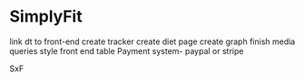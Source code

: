 # SimplyFit

link dt to front-end
create tracker
create diet page
create graph
finish media queries 
style front end table
Payment system- paypal or stripe


SxF
